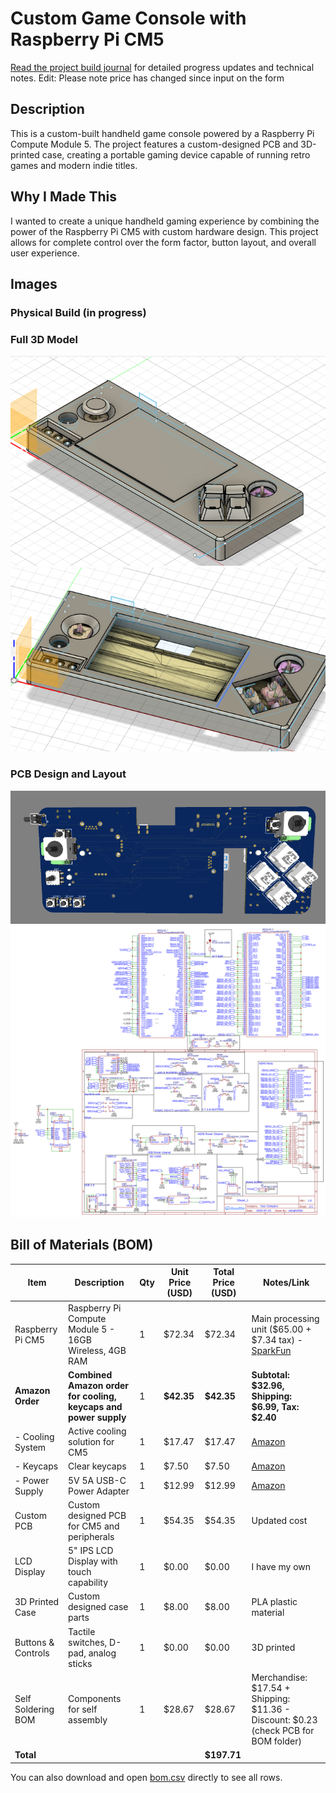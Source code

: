 # Custom Game Console with Raspberry Pi CM5
[Read the project build journal](journal.md) for detailed progress updates and technical notes.
Edit: Please note price has changed since input on the form
## Description
This is a custom-built handheld game console powered by a Raspberry Pi Compute Module 5. The project features a custom-designed PCB and 3D-printed case, creating a portable gaming device capable of running retro games and modern indie titles.

## Why I Made This
I wanted to create a unique handheld gaming experience by combining the power of the Raspberry Pi CM5 with custom hardware design. This project allows for complete control over the form factor, button layout, and overall user experience.

## Images
### Physical Build (in progress)

### Full 3D Model
![alt text](image-1.png)
![alt text](image-2.png)

### PCB Design and Layout
![alt text](image.png)
![alt text](img/Schematic_gameconsole_2025-08-01.png)

## Bill of Materials (BOM)

| Item                | Description                                                        | Qty | Unit Price (USD) | Total Price (USD) | Notes/Link                   |
|---------------------|--------------------------------------------------------------------|-----|------------------|-------------------|------------------------------|
| Raspberry Pi CM5    | Raspberry Pi Compute Module 5 - 16GB Wireless, 4GB RAM          | 1   | $72.34           | $72.34            | Main processing unit ($65.00 + $7.34 tax) - [SparkFun](https://www.sparkfun.com/raspberry-pi-compute-module-5-16gb-wireless-4gb-ram.html?src=raspberrypi) |
| **Amazon Order**    | **Combined Amazon order for cooling, keycaps and power supply**   | 1   | **$42.35**       | **$42.35**        | **Subtotal: $32.96, Shipping: $6.99, Tax: $2.40** |
| - Cooling System    | Active cooling solution for CM5                                   | 1   | $17.47           | $17.47            | [Amazon](https://www.amazon.com/gp/product/B0DZJ54C21/ref=ox_sc_act_title_1?smid=A3VQUOB398QJN8&psc=1) |
| - Keycaps           | Clear keycaps                                                      | 1   | $7.50            | $7.50             | [Amazon](https://www.amazon.com/gp/product/B00FYO8EDC/ref=ox_sc_act_title_1?smid=A2SZMU3XQK0G75&psc=1) |
| - Power Supply      | 5V 5A USB-C Power Adapter                                         | 1   | $12.99           | $12.99            | [Amazon](https://www.amazon.com/RasTech-Power-Supply-Raspberry-Adapter/dp/B0CLV6WB4L/) |
| Custom PCB          | Custom designed PCB for CM5 and peripherals                       | 1   | $54.35           | $54.35            | Updated cost                 |
| LCD Display         | 5" IPS LCD Display with touch capability                          | 1   | $0.00            | $0.00             | I have my own                |
| 3D Printed Case     | Custom designed case parts                                         | 1   | $8.00            | $8.00             | PLA plastic material         |
| Buttons & Controls  | Tactile switches, D-pad, analog sticks                           | 1   | $0.00            | $0.00             | 3D printed                   |
| Self Soldering BOM  | Components for self assembly                                       | 1   | $28.67           | $28.67            | Merchandise: $17.54 + Shipping: $11.36 - Discount: $0.23 (check PCB for BOM folder) |
| **Total**           |                                                                    |     |                  | **$197.71**       |                              |

You can also download and open [bom.csv](bom.csv) directly to see all rows.

